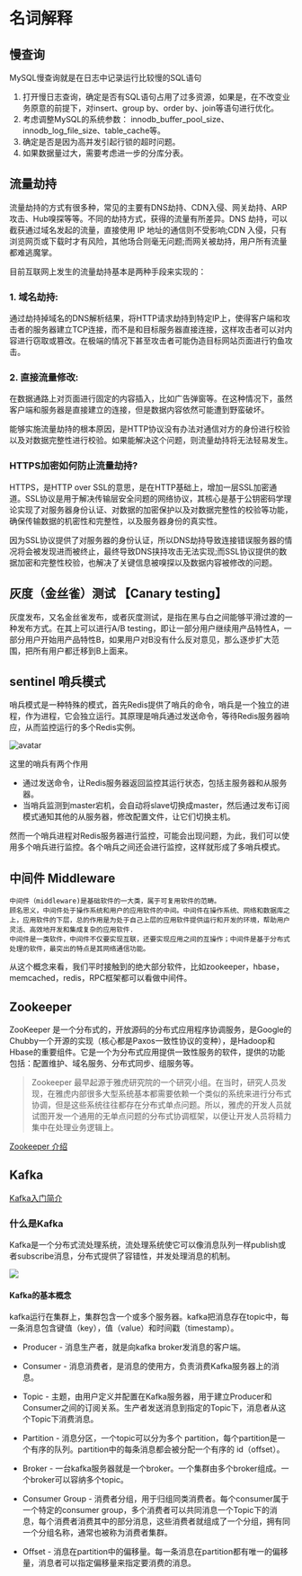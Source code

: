 # 名词解释

## 慢查询
MySQL慢查询就是在日志中记录运行比较慢的SQL语句

1. 打开慢日志查询，确定是否有SQL语句占用了过多资源，如果是，在不改变业务原意的前提下，对insert、group by、order by、join等语句进行优化。
2. 考虑调整MySQL的系统参数： innodb_buffer_pool_size、innodb_log_file_size、table_cache等。
3. 确定是否是因为高并发引起行锁的超时问题。
4. 如果数据量过大，需要考虑进一步的分库分表。

## 流量劫持

流量劫持的方式有很多种，常见的主要有DNS劫持、CDN入侵、网关劫持、ARP攻击、Hub嗅探等等。不同的劫持方式，获得的流量有所差异。DNS 劫持，可以截获通过域名发起的流量，直接使用 IP 地址的通信则不受影响;CDN 入侵，只有浏览网页或下载时才有风险，其他场合则毫无问题;而网关被劫持，用户所有流量都难逃魔掌。

目前互联网上发生的流量劫持基本是两种手段来实现的：

### 1. 域名劫持:
通过劫持掉域名的DNS解析结果，将HTTP请求劫持到特定IP上，使得客户端和攻击者的服务器建立TCP连接，而不是和目标服务器直接连接，这样攻击者可以对内容进行窃取或篡改。在极端的情况下甚至攻击者可能伪造目标网站页面进行钓鱼攻击。

### 2. 直接流量修改:
在数据通路上对页面进行固定的内容插入，比如广告弹窗等。在这种情况下，虽然客户端和服务器是直接建立的连接，但是数据内容依然可能遭到野蛮破坏。

能够实施流量劫持的根本原因，是HTTP协议没有办法对通信对方的身份进行校验以及对数据完整性进行校验。如果能解决这个问题，则流量劫持将无法轻易发生。

### HTTPS加密如何防止流量劫持?

HTTPS，是HTTP over SSL的意思，是在HTTP基础上，增加一层SSL加密通道。SSL协议是用于解决传输层安全问题的网络协议，其核心是基于公钥密码学理论实现了对服务器身份认证、对数据的加密保护以及对数据完整性的校验等功能，确保传输数据的机密性和完整性，以及服务器身份的真实性。

因为SSL协议提供了对服务器的身份认证，所以DNS劫持导致连接错误服务器的情况将会被发现进而被终止，最终导致DNS挟持攻击无法实现;而SSL协议提供的数据加密和完整性校验，也解决了关键信息被嗅探以及数据内容被修改的问题。

## 灰度（金丝雀）测试 【Canary testing】
灰度发布，又名金丝雀发布，或者灰度测试，是指在黑与白之间能够平滑过渡的一种发布方式。在其上可以进行A/B testing，即让一部分用户继续用产品特性A，一部分用户开始用产品特性B，如果用户对B没有什么反对意见，那么逐步扩大范围，把所有用户都迁移到B上面来。

## sentinel 哨兵模式
哨兵模式是一种特殊的模式，首先Redis提供了哨兵的命令，哨兵是一个独立的进程，作为进程，它会独立运行。其原理是哨兵通过发送命令，等待Redis服务器响应，从而监控运行的多个Redis实例。

![avatar](https://upload-images.jianshu.io/upload_images/11320039-57a77ca2757d0924.png?imageMogr2/auto-orient/strip|imageView2/2/w/507/format/webp)

这里的哨兵有两个作用
- 通过发送命令，让Redis服务器返回监控其运行状态，包括主服务器和从服务器。
- 当哨兵监测到master宕机，会自动将slave切换成master，然后通过发布订阅模式通知其他的从服务器，修改配置文件，让它们切换主机。

然而一个哨兵进程对Redis服务器进行监控，可能会出现问题，为此，我们可以使用多个哨兵进行监控。各个哨兵之间还会进行监控，这样就形成了多哨兵模式。


## 中间件 Middleware
```
中间件（middleware)是基础软件的一大类，属于可复用软件的范畴。
顾名思义，中间件处于操作系统和用户的应用软件的中间。中间件在操作系统、网络和数据库之上，应用软件的下层，总的作用是为处于自己上层的应用软件提供运行和开发的环境，帮助用户灵活、高效地开发和集成复杂的应用软件.
中间件是一类软件，中间件不仅要实现互联，还要实现应用之间的互操作；中间件是基于分布式处理的软件，最突出的特点是其网络通信功能。
```
从这个概念来看，我们平时接触到的绝大部分软件，比如zookeeper，hbase，memcached，redis，RPC框架都可以看做中间件。


## Zookeeper
ZooKeeper 是一个分布式的，开放源码的分布式应用程序协调服务，是Google的Chubby一个开源的实现（核心都是Paxos一致性协议的变种），是Hadoop和Hbase的重要组件。它是一个为分布式应用提供一致性服务的软件，提供的功能包括：配置维护、域名服务、分布式同步、组服务等。

> Zookeeper 最早起源于雅虎研究院的一个研究小组。在当时，研究人员发现，在雅虎内部很多大型系统基本都需要依赖一个类似的系统来进行分布式协调，但是这些系统往往都存在分布式单点问题。所以，雅虎的开发人员就试图开发一个通用的无单点问题的分布式协调框架，以便让开发人员将精力集中在处理业务逻辑上。

[Zookeeper 介绍](https://zhuanlan.zhihu.com/p/45728390)


## Kafka
[Kafka入门简介](https://zhuanlan.zhihu.com/p/31731892)

### 什么是Kafka
Kafka是一个分布式流处理系统，流处理系统使它可以像消息队列一样publish或者subscribe消息，分布式提供了容错性，并发处理消息的机制。

![](https://picb.zhimg.com/80/v2-9f15b48732fb965a8ed0644cc902bd67_1440w.jpg)

#### Kafka的基本概念
kafka运行在集群上，集群包含一个或多个服务器。kafka把消息存在topic中，每一条消息包含键值（key），值（value）和时间戳（timestamp）。

- Producer - 消息生产者，就是向kafka broker发消息的客户端。

- Consumer - 消息消费者，是消息的使用方，负责消费Kafka服务器上的消息。

- Topic - 主题，由用户定义并配置在Kafka服务器，用于建立Producer和Consumer之间的订阅关系。生产者发送消息到指定的Topic下，消息者从这个Topic下消费消息。

- Partition - 消息分区，一个topic可以分为多个 partition，每个partition是一个有序的队列。partition中的每条消息都会被分配一个有序的 id（offset）。

- Broker - 一台kafka服务器就是一个broker。一个集群由多个broker组成。一个broker可以容纳多个topic。

- Consumer Group - 消费者分组，用于归组同类消费者。每个consumer属于一个特定的consumer group，多个消费者可以共同消息一个Topic下的消息，每个消费者消费其中的部分消息，这些消费者就组成了一个分组，拥有同一个分组名称，通常也被称为消费者集群。

- Offset - 消息在partition中的偏移量。每一条消息在partition都有唯一的偏移量，消息者可以指定偏移量来指定要消费的消息。

